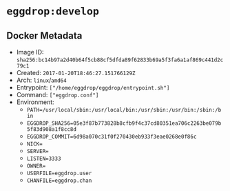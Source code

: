 # `eggdrop:develop`

## Docker Metadata

- Image ID: `sha256:bc14b97a2d40b64f5cb88cf5dfda89f62833b69a5f3fa6a1af869c441d2c79c1`
- Created: `2017-01-20T18:46:27.151766129Z`
- Arch: `linux`/`amd64`
- Entrypoint: `["/home/eggdrop/eggdrop/entrypoint.sh"]`
- Command: `["eggdrop.conf"]`
- Environment:
  - `PATH=/usr/local/sbin:/usr/local/bin:/usr/sbin:/usr/bin:/sbin:/bin`
  - `EGGDROP_SHA256=05e3f87b773828b8cfb9f4c37cd80351ea706c2263be079b5f83d908a1f8cc8d`
  - `EGGDROP_COMMIT=6d98a070c31f0f270430eb933f3eae0268e0f86c`
  - `NICK=`
  - `SERVER=`
  - `LISTEN=3333`
  - `OWNER=`
  - `USERFILE=eggdrop.user`
  - `CHANFILE=eggdrop.chan`
